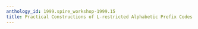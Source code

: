 ```yaml
---
anthology_id: 1999.spire_workshop-1999.15
title: Practical Constructions of L-restricted Alphabetic Prefix Codes
---
```

